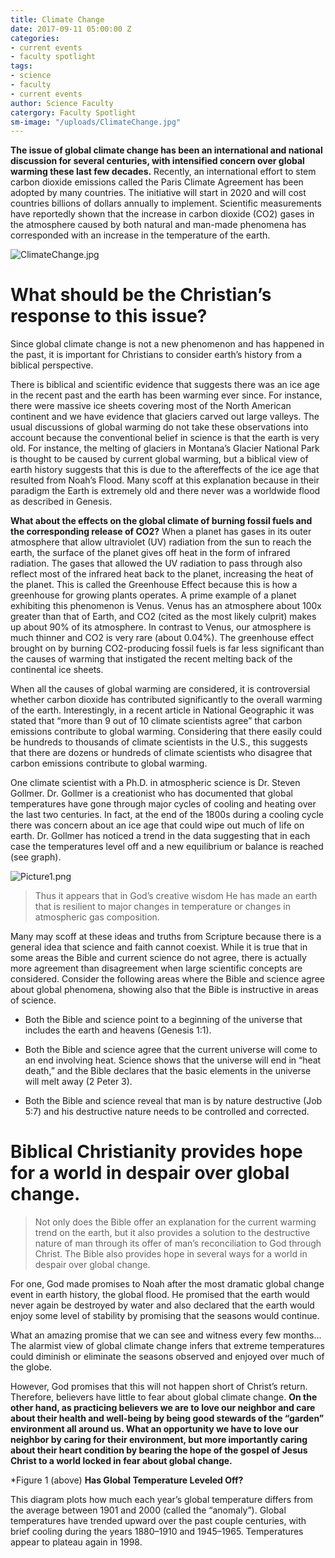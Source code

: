 ```yaml
---
title: Climate Change
date: 2017-09-11 05:00:00 Z
categories:
- current events
- faculty spotlight
tags:
- science
- faculty
- current events
author: Science Faculty
catergory: Faculty Spotlight
sm-image: "/uploads/ClimateChange.jpg"
---
```


**The issue of global climate change has been an international and national discussion for several centuries, with intensified concern over global warming these last few decades.** Recently, an international effort to stem carbon dioxide emissions called the Paris Climate Agreement has been adopted by many countries. The initiative will start in 2020 and will cost countries billions of dollars annually to implement. Scientific measurements have reportedly shown that the increase in carbon dioxide (CO2) gases in the atmosphere caused by both natural and man-made phenomena has corresponded with an increase in the temperature of the earth.

![ClimateChange.jpg](/uploads/ClimateChange.jpg)

# What should be the Christian’s response to this issue?

Since global climate change is not a new phenomenon and has happened in the past, it is important for Christians to consider earth’s history from a biblical perspective.

There is biblical and scientific evidence that suggests there was an ice age in the recent past and the earth has been warming ever since. For instance, there were massive ice sheets covering most of the North American continent and we have evidence that glaciers carved out large valleys. The usual discussions of global warming do not take these observations into account because the conventional belief in science is that the earth is very old. For instance, the melting of glaciers in Montana’s Glacier National Park is thought to be caused by current global warming, but a biblical view of earth history suggests that this is due to the aftereffects of the ice age that resulted from Noah’s Flood. Many scoff at this explanation because in their paradigm the Earth is extremely old and there never was a worldwide flood as described in Genesis.

**What about the effects on the global climate of burning fossil fuels and the corresponding release of CO2?** When a planet has gases in its outer atmosphere that allow ultraviolet (UV) radiation from the sun to reach the earth, the surface of the planet gives off heat in the form of infrared radiation. The gases that allowed the UV radiation to pass through also reflect most of the infrared heat back to the planet, increasing the heat of the planet. This is called the Greenhouse Effect because this is how a greenhouse for growing plants operates. A prime example of a planet exhibiting this phenomenon is Venus. Venus has an atmosphere about 100x greater than that of Earth, and CO2 (cited as the most likely culprit) makes up about 90% of its atmosphere. In contrast to Venus, our atmosphere is much thinner and CO2 is very rare (about 0.04%). The greenhouse effect brought on by burning CO2-producing fossil fuels is far less significant than the causes of warming that instigated the recent melting back of the continental ice sheets.

When all the causes of global warming are considered, it is controversial whether carbon dioxide has contributed significantly to the overall warming of the earth. Interestingly, in a recent article in National Geographic it was stated that “more than 9 out of 10 climate scientists agree” that carbon emissions contribute to global warming. Considering that there easily could be hundreds to thousands of climate scientists in the U.S., this suggests that there are dozens or hundreds of climate scientists who disagree that carbon emissions contribute to global warming.

One climate scientist with a Ph.D. in atmospheric science is Dr. Steven Gollmer. Dr. Gollmer is a creationist who has documented that global temperatures have gone through major cycles of cooling and heating over the last two centuries. In fact, at the end of the 1800s during a cooling cycle there was concern about an ice age that could wipe out much of life on earth. Dr. Gollmer has noticed a trend in the data suggesting that in each case the temperatures level off and a new equilibrium or balance is reached (see graph).

![Picture1.png](/uploads/Picture1.png)

> Thus it appears that in God’s creative wisdom He has made an earth that is resilient to major changes in temperature or changes in atmospheric gas composition.

Many may scoff at these ideas and truths from Scripture because there is a general idea that science and faith cannot coexist. While it is true that in some areas the Bible and current science do not agree, there is actually more agreement than disagreement when large scientific concepts are considered. Consider the following areas where the Bible and science agree about global phenomena, showing also that the Bible is instructive in areas of science.

* Both the Bible and science point to a beginning of the universe that includes the earth and heavens (Genesis 1:1).


* Both the Bible and science agree that the current universe will come to an end involving heat. Science shows that the universe will end in “heat death,” and the Bible declares that the basic elements in the universe will melt away (2 Peter 3).


* Both the Bible and science reveal that man is by nature destructive (Job 5:7) and his destructive nature needs to be controlled and corrected.

# **Biblical Christianity provides hope for a world in despair over global change.**

> Not only does the Bible offer an explanation for the current warming trend on the earth, but it also provides a solution to the destructive nature of man through its offer of man’s reconciliation to God through Christ. The Bible also provides hope in several ways for a world in despair over global change.

For one, God made promises to Noah after the most dramatic global change event in earth history, the global flood. He promised that the earth would never again be destroyed by water and also declared that the earth would enjoy some level of stability by promising that the seasons would continue.

What an amazing promise that we can see and witness every few months… The alarmist view of global climate change infers that extreme temperatures could diminish or eliminate the seasons observed and enjoyed over much of the globe.

However, God promises that this will not happen short of Christ’s return. Therefore, believers have little to fear about global climate change. **On the other hand, as practicing believers we are to love our neighbor and care about their health and well-being by being good stewards of the “garden” environment all around us. What an opportunity we have to love our neighbor by caring for their environment, but more importantly caring about their heart condition by bearing the hope of the gospel of Jesus Christ to a world locked in fear about global change.**

\*Figure 1 (above) **Has Global Temperature Leveled Off?**

This diagram plots how much each year’s global temperature differs from the average between 1901 and 2000 (called the “anomaly”). Global temperatures have trended upward over the past couple centuries, with brief cooling during the years 1880–1910 and 1945–1965. Temperatures appear to plateau again in 1998.